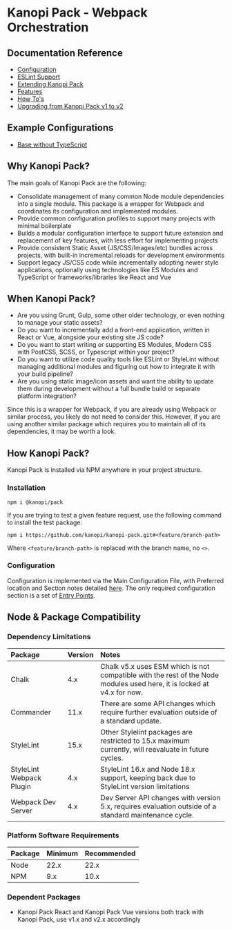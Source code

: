 # Kanopi Pack - Webpack Orchestration

## Documentation Reference

- [Configuration](./documentation/configuration.md)
- [ESLint Support](./documentation/eslint.md)
- [Extending Kanopi Pack](./documentation/extending.md)
- [Features](./documentation/features.md)
- [How To's](./documentation/howtos.md)
- [Upgrading from Kanopi Pack v1 to v2](./documentation/upgrade.md)

## Example Configurations

- [Base without TypeScript](./examples/base-no-typescript/)

## Why Kanopi Pack?

The main goals of Kanopi Pack are the following:

* Consolidate management of many common Node module dependencies into a single module. This package is a wrapper for Webpack and coordinates its configuration and implemented modules.
* Provide common configuration profiles to support many projects with minimal boilerplate
* Builds a modular configuration interface to support future extension and replacement of key features, with less effort for implementing projects
* Provide consistent Static Asset (JS/CSS/Images/etc) bundles across projects, with built-in incremental reloads for development environments
* Support legacy JS/CSS code while incrementally adopting newer style applications, optionally using technologies like ES Modules and TypeScript or frameworks/libraries like React and Vue

## When Kanopi Pack?

* Are you using Grunt, Gulp, some other older technology, or even nothing to manage your static assets?
* Do you want to incrementally add a front-end application, written in React or Vue, alongside your existing site JS code?
* Do you want to start writing or supporting ES Modules, Modern CSS with PostCSS, SCSS, or Typescript within your project?
* Do you want to utilize code quality tools like ESLint or StyleLint without managing additional modules and figuring out how to integrate it with your build pipeline?
* Are you using static image/icon assets and want the ability to update them during development without a full bundle build or separate platform integration?

Since this is a wrapper for Webpack, if you are already using Webpack or similar process, you likely do not need to consider this. However, if you are using another similar package which requires you to maintain all of its dependencies, it may be worth a look.

## How Kanopi Pack?

Kanopi Pack is installed via NPM anywhere in your project structure.

### Installation

```
npm i @kanopi/pack
```

If you are trying to test a given feature request, use the following command to install the test package:

```
npm i https://github.com/kanopi/kanopi-pack.git#<feature/branch-path>
```

Where `<feature/branch-path>` is replaced with the branch name, no `<>`.

### Configuration

Configuration is implemented via the Main Configuration File, with Preferred location and Section notes detailed [here](./documentation/configuration.md). The only required configuration section is a set of [Entry Points](./documentation/configuration.md#entry-points).

## Node & Package Compatibility

### Dependency Limitations

| Package                  | Version | Notes                                                                                                                  |
|:-------------------------|:--------|:-----------------------------------------------------------------------------------------------------------------------|
| Chalk                    | 4.x     | Chalk v5.x uses ESM which is not compatible with the rest of the Node modules used here, it is locked at v4.x for now. |
| Commander                | 11.x    | There are some API changes which require further evaluation outside of a standard update.                              |
| StyleLint                | 15.x    | Other Stylelint packages are restricted to 15.x maximum currently, will reevaluate in future cycles.                   |
| StyleLint Webpack Plugin | 4.x     | StyleLint 16.x and Node 18.x support, keeping back due to StyleLint version limitations                                |
| Webpack Dev Server       | 4.x     | Dev Server API changes with version 5.x, requires evaluation outside of a standard maintenance cycle.                  |


### Platform Software Requirements

| Package | Minimum | Recommended |
|:--------|:--------|:------------|
| Node    | 22.x    | 22.x        |
| NPM     | 9.x     | 10.x         |

### Dependent Packages

- Kanopi Pack React and Kanopi Pack Vue versions both track with Kanopi Pack, use v1.x and v2.x accordingly
